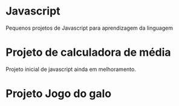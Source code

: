 # Javascript
 Pequenos projetos de Javascript para aprendizagem da linguagem

 # Projeto de calculadora de média
 Projeto inicial de javascript ainda em melhoramento.

 # Projeto Jogo do galo

 
